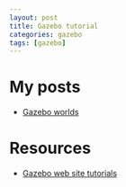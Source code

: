 ```yaml
---
layout: post
title: Gazebo tutorial 
categories: gazebo
tags: [gazebo]
---
```


# My posts
- [Gazebo worlds]( [2019-02-11-gazebo-hello-world.md](https://amire2000.github.io/gazebo/:/gazebo-hello-world/))

# Resources
- [Gazebo web site tutorials](http://gazebosim.org/tutorials)
